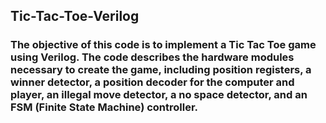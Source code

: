 ## Tic-Tac-Toe-Verilog
### The objective of this code is to implement a Tic Tac Toe game using Verilog. The code describes the hardware modules necessary to create the game, including position registers, a winner detector, a position decoder for the computer and player, an illegal move detector, a no space detector, and an FSM (Finite State Machine) controller.
